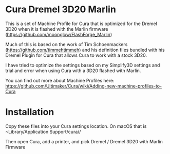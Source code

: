# Cura Dremel 3D20 Marlin
This is a set of Machine Profile for Cura that is optimized for the Dremel 3D20 when it is flashed with the Marlin firmware (https://github.com/moonglow/FlashForge_Marlin)

Much of this is based on the work of Tim Schoenmackers (https://github.com/timmehtimmeh) and his definition files bundled with his Dremel Plugin for Cura that allows Cura to work with a stock 3D20.

I have tried to optimize the settings based on my Simplify3D settings and trial and error when using Cura with a 3D20 flashed with Marlin.

You can find out more about Machine Profiles here: https://github.com/Ultimaker/Cura/wiki/Adding-new-machine-profiles-to-Cura

# Installation
Copy these files into your Cura settings location.  On macOS that is ~Library/Application Support/cura/<version>/

Then open Cura, add a printer, and pick Dremel / Dremel 3D20 with Marlin Firmware
